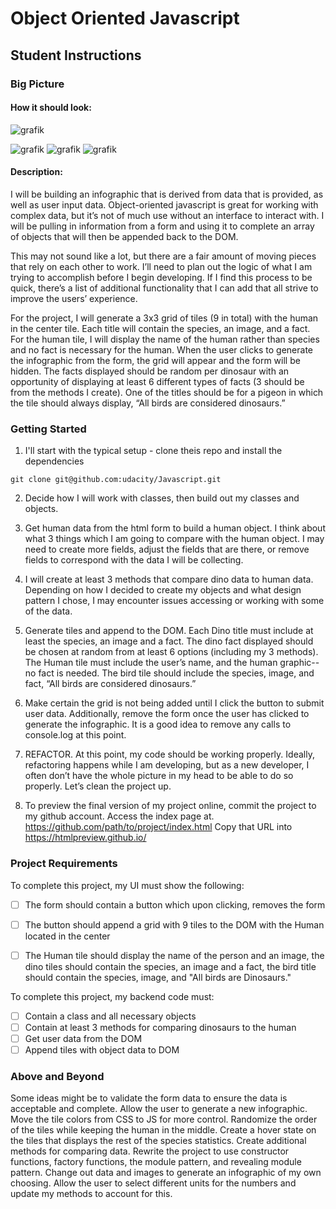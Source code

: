 # Object Oriented Javascript 

## Student Instructions

### Big Picture

#### How it should look:
![grafik](https://user-images.githubusercontent.com/58187568/99046236-c37af400-2592-11eb-8ef0-d8fe41e8531e.png)

![grafik](https://user-images.githubusercontent.com/58187568/99121065-3a98a280-25fc-11eb-8d93-088ebb7ccb6a.png)
![grafik](https://user-images.githubusercontent.com/58187568/99121120-52702680-25fc-11eb-9f4d-00010bc878df.png)
![grafik](https://user-images.githubusercontent.com/58187568/99121177-6a47aa80-25fc-11eb-941c-113263708e05.png)

#### Description:
I will be building an infographic that is derived from data that is provided, as well as user input data. Object-oriented javascript is great for working with complex data, but it’s not of much use without an interface to interact with. I will be pulling in information from a form and using it to complete an array of objects that will then be appended back to the DOM. 

This may not sound like a lot, but there are a fair amount of moving pieces that rely on each other to work. I’ll need to plan out the logic of what I am trying to accomplish before I begin developing. If I find this process to be quick, there’s a list of additional functionality that I can add that all strive to improve the users’ experience. 

For the project, I will generate a 3x3 grid of tiles (9 in total) with the human in the center tile. Each title will contain the species, an image, and a fact. For the human tile, I will display the name of the human rather than species and no fact is necessary for the human. When the user clicks to generate the infographic from the form, the grid will appear and the form will be hidden. The facts displayed should be random per dinosaur with an opportunity of displaying at least 6 different types of facts (3 should be from the methods I create). One of the titles should be for a pigeon in which the tile should always display, “All birds are considered dinosaurs.”


### Getting Started

1. I'll start with the typical setup - clone theis repo and install the dependencies

```git clone git@github.com:udacity/Javascript.git```

2. Decide how I will work with classes, then build out my classes and objects. 

3. Get human data from the html form to build a human object. I think about what 3 things which I am going to compare with the human object. I may need to create more fields, adjust the fields that are there, or remove fields to correspond with the data I will be collecting. 

4. I will create at least 3 methods that compare dino data to human data. Depending on how I decided to create my objects and what design pattern I chose, I may encounter issues accessing or working with some of the data. 

5. Generate tiles and append to the DOM. Each Dino title must include at least the species, an image and a fact. The dino fact displayed should be chosen at random from at least 6 options (including my 3 methods). The Human tile must include the user’s name, and the human graphic--no fact is needed. The bird tile should include the species, image, and fact, “All birds are considered dinosaurs.”

6. Make certain the grid is not being added until I click the button to submit user data. Additionally, remove the form once the user has clicked to generate the infographic. It is a good idea to remove any calls to console.log at this point. 

7. REFACTOR. At this point, my code should be working properly. Ideally, refactoring happens while I am developing, but as a new developer, I often don’t have the whole picture in my head to be able to do so properly.  Let’s clean the project up. 

8. To preview the final version of my project online, commit the project to my github account. Access the index page at. https://github.com/path/to/project/index.html Copy that URL into https://htmlpreview.github.io/

### Project Requirements

To complete this project, my UI must show the following:

- [ ] The form should contain a button which upon clicking, removes the form
- [ ] The button should append a grid with 9 tiles to the DOM with the Human located in the center
- [ ] The Human tile should display the name of the person and an image, the dino tiles should contain the species, an image and a fact, the bird title should contain the species, image, and "All birds are Dinosaurs."


To complete this project, my backend code must:

- [ ] Contain a class and all necessary objects
- [ ] Contain at least 3 methods for comparing dinosaurs to the human
- [ ] Get user data from the DOM
- [ ] Append tiles with object data to DOM

### Above and Beyond

Some ideas might be to validate the form data to ensure the data is acceptable and complete. Allow the user to generate a new infographic. Move the tile colors from CSS to JS for more control. Randomize the order of the tiles while keeping the human in the middle. Create a hover state on the tiles that displays the rest of the species statistics. Create additional methods for comparing data. Rewrite the project to use constructor functions, factory functions, the module pattern, and revealing module pattern. Change out data and images to generate an infographic of my own choosing. Allow the user to select different units for the numbers and update my methods to account for this.
